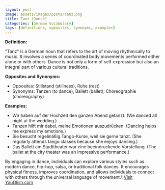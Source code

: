 ```yaml
---
layout: post
image: assets/images/posts/Tanz.png
title: Tanz (Dance)
categories: [German Vocabulary]
tags: [definitions, opposites, synonyms, examples]
---
```


**Definition:**

"Tanz" is a German noun that refers to the art of moving rhythmically to music. It involves a series of coordinated body movements performed either alone or with others. Dance is not only a form of self-expression but also an integral part of various cultural traditions.

**Opposites and Synonyms:**

- Opposites: Stillstand (stillness), Ruhe (rest)
- Synonyms: Tanzen (to dance), Ballett (ballet), Choreographie (choreography)

**Examples:**

- Wir haben auf der Hochzeit den ganzen Abend getanzt. (We danced all night at the wedding.)
- Tanzen hilft mir dabei, meine Emotionen auszudrücken. (Dancing helps me express my emotions.)
- Sie besucht regelmäßig Tango-Kurse, weil sie gerne tanzt. (She regularly attends tango classes because she enjoys dancing.)
- Das Ballett am Stadttheater war eine beeindruckende Vorstellung. (The ballet at the city theater was an impressive performance.)

By engaging in dance, individuals can explore various styles such as modern dance, hip-hop, salsa, or traditional folk dances. It encourages physical fitness, improves coordination, and allows individuals to connect with others through the universal language of movement.\ <a id="yg-widget-0" class="youglish-widget" data-query="Tanz" data-lang="german" data-components="8412" data-auto-start="0" data-bkg-color="theme_light" data-title="How%20to%20pronounce%20Tanz%20in%20German"  rel="nofollow" href="https://youglish.com">Visit YouGlish.com</a><script async src="https://youglish.com/public/emb/widget.js" charset="utf-8"></script>
